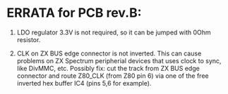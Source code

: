 # ERRATA for PCB rev.B:

1) LDO regulator 3.3V is not required, so it can be jumped with 0Ohm resistor.

2) CLK on ZX BUS edge connector is not inverted. This can cause problems on ZX Spectrum peripherial devices that uses clock to sync, like DivMMC, etc.
Possibly fix: cut the track from ZX BUS edge connector and route Z80_CLK (from Z80 pin 6) via one of the free inverted hex buffer IC4 (pins 5,6 for example).


